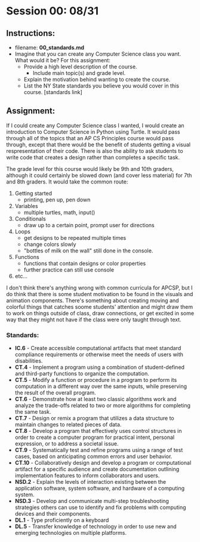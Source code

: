 # Session 00: 08/31
## Instructions:
* filename: **00_standards.md**
* Imagine that you can create any Computer Science class you want. What would it be? For this assignment:
  * Provide a high level description of the course.
    * Include main topic(s) and grade level.
  * Explain the motivation behind wanting to create the course.
  * List the NY State standards you believe you would cover in this course. [standards link]

## Assignment:
If I could create any Computer Science class I wanted, I would create an introduction to Computer Science in Python using Turtle. It would pass through all of the topics that an AP CS Principles course would pass through, except that there would be the benefit of students getting a visual respresentation of their code. There is also the ability to ask students to write code that creates a design rather than completes a specific task. 

The grade level for this course would likely be 9th and 10th graders, although it could certainly be slowed down (and cover less material) for 7th and 8th graders. It would take the common route:
1. Getting started
    - printing, pen up, pen down
2. Variables
    - multiple turtles, math, input()
3. Conditionals
    - draw up to a certain point, prompt user for directions
4. Loops
    - get designs to be repeated multiple times
    - change colors slowly
    - "bottles of milk on the wall" still done in the console.
5. Functions
    - functions that contain designs or color properties
    - further practice can still use console
6. etc...

I don't think there's anything wrong with common curricula for APCSP, but I do think that there is some student motivation to be found in the visuals and animation components. There's something about creating moving and colorful things that catches soome students' attention and might draw them to work on things outside of class, draw connections, or get excited in some way that they might not have if the class were only taught through text. 

### Standards:
- **IC.6** - 
Create accessible computational
artifacts that meet standard
compliance requirements or otherwise
meet the needs of users with
disabilities.
- **CT.4** - Implement a program using a combination of student-defined and third-party functions to organize the computation.
- **CT.5** -
Modify a function or procedure in a
program to perform its computation in
a different way over the same inputs,
while preserving the result of the
overall program.
- **CT.6** -
Demonstrate how at least two classic
algorithms work and analyze the
trade-offs related to two or more
algorithms for completing the same
task.
- **CT.7** -
Design or remix a program that
utilizes a data structure to maintain
changes to related pieces of data.
- **CT.8** -
Develop a program that effectively
uses control structures in order to
create a computer program for
practical intent, personal expression,
or to address a societal issue.
- **CT.9** -
Systematically test and refine
programs using a range of test cases,
based on anticipating common errors
and user behavior.
- **CT.10** -
Collaboratively design and develop a
program or computational artifact for
a specific audience and create
documentation outlining
implementation features to inform
collaborators and users.
- **NSD.2** -
Explain the levels of interaction
existing between the application
software, system software, and
hardware of a computing system.
- **NSD.3** -
Develop and communicate multi-step
troubleshooting strategies others can
use to identify and fix problems with
computing devices and their
components.
- **DL.1** - 
Type proficiently on a keyboard
- **DL.5** - 
Transfer knowledge of technology in
order to use new and emerging
technologies on multiple platforms.